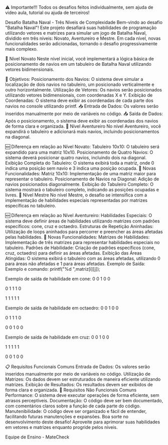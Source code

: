 ⚠️ Importante!!! Todos os desafios feitos individualmente, sem ajuda de video aula, tutorial ou ajuda de terceiros!

Desafio Batalha Naval - Três Níveis de Complexidade
Bem-vindo ao desafio "Batalha Naval"! Este projeto desafiará suas habilidades de programação utilizando vetores e matrizes para simular um jogo de Batalha Naval, dividido em três níveis: Novato, Aventureiro e Mestre. Em cada nível, novas funcionalidades serão adicionadas, tornando o desafio progressivamente mais complexo.

🏅 Nível Novato
Neste nível inicial, você implementará a lógica básica de posicionamento de navios em um tabuleiro de Batalha Naval utilizando vetores bidimensionais.

🚩 Objetivos:
Posicionamento dos Navios: O sistema deve simular a localização de dois navios no tabuleiro, um posicionado verticalmente e outro horizontalmente.
Utilização de Vetores: Os navios serão posicionados utilizando vetores bidimensionais, com coordenadas X e Y.
Exibição de Coordenadas: O sistema deve exibir as coordenadas de cada parte dos navios no console utilizando printf.
📥 Entrada de Dados:
Os valores serão inseridos manualmente por meio de variáveis no código.
📤 Saída de Dados:
Após o posicionamento, o sistema deve exibir as coordenadas dos navios de forma clara e organizada.
🏅 Nível Aventureiro
No nível Aventureiro, você expandirá o tabuleiro e adicionará mais navios, incluindo posicionamentos na diagonal.

🆕 Diferença em relação ao Nível Novato:
Tabuleiro 10x10: O tabuleiro será expandido para uma matriz 10x10.
Posicionamento de Quatro Navios: O sistema deverá posicionar quatro navios, incluindo dois na diagonal.
Exibição Completa do Tabuleiro: O sistema exibirá toda a matriz, onde 0 indica uma posição sem navio e 3 indica uma posição ocupada.
🚩 Novas Funcionalidades:
Matriz 10x10: Implementação de uma matriz maior para representar o tabuleiro.
Posicionamento de Navios na Diagonal: Adição de navios posicionados diagonalmente.
Exibição do Tabuleiro Completo: O sistema mostrará o tabuleiro completo, indicando as posições ocupadas e livres.
🏅 Nível Mestre
No nível Mestre, o desafio se intensifica com a implementação de habilidades especiais representadas por matrizes específicas no tabuleiro.

🆕 Diferença em relação ao Nível Aventureiro:
Habilidades Especiais: O sistema deve definir áreas de habilidades utilizando matrizes com padrões específicos: cone, cruz e octaedro.
Estruturas de Repetição Aninhadas: Utilização de loops aninhados para percorrer e preencher as áreas afetadas pelas habilidades.
🚩 Novas Funcionalidades:
Matrizes de Habilidades: Implementação de três matrizes para representar habilidades especiais no tabuleiro.
Padrões de Habilidade: Criação de padrões específicos (cone, cruz, octaedro) para definir as áreas afetadas.
Exibição das Áreas Atingidas: O sistema exibirá o tabuleiro com as áreas afetadas, utilizando 0 para áreas não afetadas e 1 para áreas afetadas.
Exemplo de Saída:
Exemplo e comando: printf("%d ",matriz[i][j]);

Exemplo de saída de habilidade em cone:
0 0 1 0 0

0 1 1 1 0

1 1 1 1 1

Exemplo de saída de habilidade em octaedro:
0 0 1 0 0

0 1 1 1 0

0 0 1 0 0

Exemplo de saída de habilidade em cruz:
0 0 1 0 0

1 1 1 1 1

0 0 1 0 0

📋 Requisitos Funcionais Comuns
Entrada de Dados: Os valores serão inseridos manualmente por meio de variáveis no código.
Utilização de Matrizes: Os dados devem ser estruturados de maneira eficiente utilizando matrizes.
Exibição de Resultados: Os resultados devem ser exibidos de forma clara e organizada.
📌 Requisitos Não Funcionais Comuns
Performance: O sistema deve executar operações de forma eficiente, sem atrasos perceptíveis.
Documentação: O código deve ser bem documentado, com comentários claros sobre a função de cada parte do código.
Manutenibilidade: O código deve ser organizado e fácil de entender, facilitando futuras manutenções e expansões.
Boa sorte no desenvolvimento deste desafio! Aproveite para aprimorar suas habilidades em vetores e matrizes enquanto progride pelos níveis.

Equipe de Ensino - MateCheck